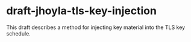 # draft-jhoyla-tls-key-injection
This draft describes a method for injecting key material into the TLS key schedule.
